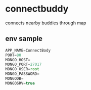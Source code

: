 # connectbuddy
connects nearby buddies through map


## env sample
```javascript
APP_NAME=ConnectBody
PORT=80
MONGO_HOST=
MONGO_PORT=27017
MONGO_USER=root
MONGO_PASSWORD=
MONGODB=
MONGOSRV=true
```